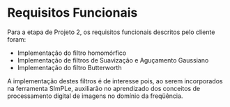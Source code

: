 # Requisitos Funcionais #

Para a etapa de Projeto 2, os requisitos funcionais descritos pelo cliente foram:

  * Implementação do filtro homomórfico
  * Implementação de filtros de Suavização e Aguçamento Gaussiano
  * Implementação do filtro Butterworth

A implementação destes filtros é de interesse pois, ao serem incorporados na ferramenta SImPLe, auxiliarão no aprendizado dos conceitos de processamento digital de imagens no domínio da freqüência.
